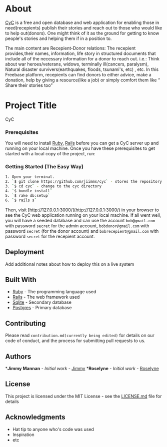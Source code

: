 
# About

[CyC](cyc-app.herokuapp.com) is a free and open database and web application for enabling those in need(recepients) publish their stories and reach out to those who would like to help out(donors). One might think of it as the ground for getting to know people's stories and helping them if in a position to.

The main content are Recepient-Donor relations: The recepient provides,their names, information, life story in structured documents that include all of the necessary information for a donor to reach out. i.e.: Think about war heroes/veterans, widows, terminally ill(cancers, paralysm), Natural disaster survivers(earthquakes, floods, tsunami's, etc) , etc. In this Freebase platform, recepients can find donors to either advice, make a donation, help by giving a resource(like a job) or simply comfort them like &ldquo; Share their stories too&rdquo; 

# Project Title

CyC


### Prerequisites

You will need to install [Ruby](http://www.ruby-lang.org/en/), [Rails](http://rubyonrails.org/) before you can get a CyC server up and running on your local machine. Once you have these prerequisites to get started with a local copy of the project, run:


### Getting Started (The Easy Way)

```bash
1. Open your terminal.
2. `$ git clone https://github.com/jiimms/cyc` - stores the repository in your machine using git.
3. `$ cd cyc` - change to the cyc directory
4. `$ bundle install`
5. `$ rake db:setup`
6. `$ rails s`
```

Then, visit [http://127.0.0.1:3000/](http://127.0.0.1:3000/) in your browser to see the CyC web application running on your local machine. If all went well, you will have a seeded database and can use the account `bob@gmail.com` with password `secret` for the admin account, `bobdonor@gmail.com` with password `secret` (for the donor account) and `bobrecepient@gmail.com` with password `secret` for the recepient account.


## Deployment

Add additional notes about how to deploy this on a live system

## Built With

* [Ruby](http://www.ruby-lang.org/en/) - The programming language used
* [Rails](http://rubyonrails.org/) - The web framework used
* [Sqlite](https://www.sqlite.org/) - Secondary database
* [Postgres](https://www.postgresql.org/) - Primary database

## Contributing

Please read `contribution.md(currently being edited)` for details on our code of conduct, and the process for submitting pull requests to us.


## Authors

***Jimmy Mannan** - *Initial work* - [Jimmy](https://github.com/jimms)
***Roselyne** - *Initial work* - [Roselyne](https://github.com/jimms)


## License

This project is licensed under the MIT License - see the [LICENSE.md](LICENSE.md) file for details

## Acknowledgments

* Hat tip to anyone who's code was used
* Inspiration
* etc
